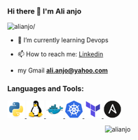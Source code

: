 ### Hi there 👋 I'm Ali anjo

<p align="left"> <img src=https://komarev.com/ghpvc/?username=alianjo alt=alianjo/> </p>


- 🌱 I’m currently learning  Devops

- 📫 How to reach me: [Linkedin](https://www.linkedin.com/in/ali-anjo)
- my Gmail **ali.anjo@yahoo.com**


<h3 align="left">Languages and Tools:</h3>
    <a href="https://www.python.org" target="_blank"> <img src="https://raw.githubusercontent.com/devicons/devicon/master/icons/python/python-original.svg" alt="python" width="40" height="40"/> </a>
        <a href="https://www.linux.com" target="_blank"> <img src="https://raw.githubusercontent.com/devicons/devicon/master/icons/linux/linux-original.svg" alt="linux" width="40" height="40"/> </a>
        <a href="https://www.docker.com" target="_blank"> <img src="https://raw.githubusercontent.com/devicons/devicon/master/icons/docker/docker-original.svg" alt="docker" width="40" height="40"/> </a>
        <a href="https://www.kubernetes.com" target="_blank"> <img src="https://raw.githubusercontent.com/devicons/devicon/master/icons/kubernetes/kubernetes-original.svg" alt="kubernetes" width="40" height="40"/> </a>
        <a href="https://www.terraform.com" target="_blank"> <img src="https://raw.githubusercontent.com/devicons/devicon/master/icons/terraform/terraform-original.svg" alt="terraform" width="40" height="40"/> </a>
        <a href="https://www.ansible.com" target="_blank"> <img src="https://raw.githubusercontent.com/devicons/devicon/master/icons/ansible/ansible-original.svg" alt="ansible" width="40" height="40"/> </a>

        
<p align="center"> <img src=https://github-readme-stats.vercel.app/api?username=alianjo&show_icons=true alt=alianjo /> </p>
